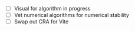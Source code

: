 - [ ] Visual for algorithm in progress
- [ ] Vet numerical algorithms for numerical stability
- [ ] Swap out CRA for Vite
